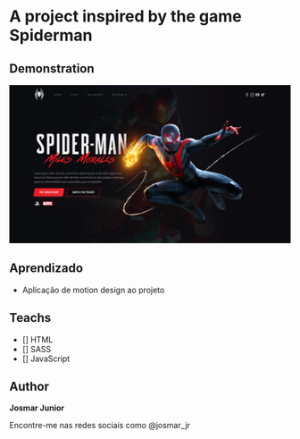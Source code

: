 # A project inspired by the game Spiderman

## Demonstration 
<img src="./img/Image__Demonstration.jpeg">

## Aprendizado

* Aplicação de motion design ao projeto

## Teachs

* [] HTML
* [] SASS
* [] JavaScript



## Author

**Josmar Junior**

Encontre-me nas redes sociais como @josmar_jr
